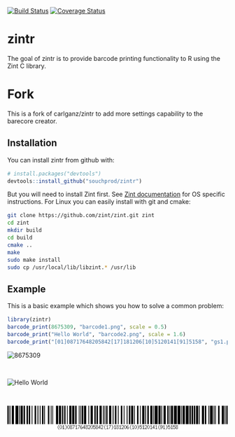 
<!-- README.md is generated from README.Rmd. Please edit that file -->
[![Build Status](https://travis-ci.org/CannaData/zintr.svg?branch=master)](https://travis-ci.org/CannaData/zintr) [![Coverage Status](https://img.shields.io/codecov/c/github/CannaData/zintr/master.svg)](https://codecov.io/github/CannaData/zintr?branch=master)

zintr
=====

The goal of zintr is to provide barcode printing functionality to R using the Zint C library.

Fork
=====

This is a fork of carlganz/zintr to add more settings capability to the barecore creator.

Installation
------------

You can install zintr from github with:

``` r
# install.packages("devtools")
devtools::install_github("souchprod/zintr")
```

But you will need to install Zint first. See [Zint documentation](http://www.zint.org.uk/Manual.aspx?type=p&page=2) for OS specific instructions. For Linux you can easily install with git and cmake:

``` bash
git clone https://github.com/zint/zint.git zint
cd zint
mkdir build
cd build
cmake ..
make
sudo make install
sudo cp /usr/local/lib/libzint.* /usr/lib
```

Example
-------

This is a basic example which shows you how to solve a common problem:

``` r
library(zintr)
barcode_print(8675309, "barcode1.png", scale = 0.5)
barcode_print("Hello World", "barcode2.png", scale = 1.6)
barcode_print("[01]08717648205842[17]181206[10]5120141[91]5158", "gs1.png", symbology = 16L, scale = 0.5)
```

![8675309](inst/examples/barcode1.png)

<br>

![Hello World](inst/examples/barcode2.png)

<br>

![[01]08717648205842[17]181206[10]5120141[91]5158](inst/examples/barcode3.png)
